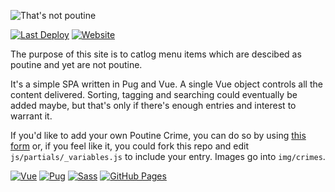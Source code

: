 ![That's not poutine](https://notpoutine.ahoylemon.xyz/og-image2.webp)

[![Last Deploy](https://img.shields.io/github/last-commit/AhoyLemon/not-poutine?label=Last%20Deploy&style=for-the-badge)](https://github.com/AhoyLemon/not-poutine/actions)
[![Website](https://img.shields.io/website?down_color=red&down_message=offline&up_color=00B01B&up_message=online&url=https%3A%2F%2Fnotpoutine.ahoylemon.xyz&style=for-the-badge)](https://notpoutine.ahoylemon.xyz)

The purpose of this site is to catlog menu items which are descibed as poutine and yet are not poutine.

It's a simple SPA written in Pug and Vue. A single Vue object controls all the content delivered. Sorting, tagging and searching could eventually be added maybe, but that's only if there's enough entries and interest to warrant it.

If you'd like to add your own Poutine Crime, you can do so by using [this form](https://forms.gle/1zV1dYj7vh8t81wT9) or, if you feel like it, you could fork this repo and edit `js/partials/_variables.js` to include your entry. Images go into `img/crimes`.

[![Vue](https://img.shields.io/badge/-Vue-313131?style=flat&logo=vue.js&logoColor=fff&labelColor=42b883)](https://vuejs.org/)
[![Pug](https://img.shields.io/badge/-Pug-313131?style=flat&logo=pug&logoColor=fff&labelColor=a86454)](https://pugjs.org/)
[![Sass](https://img.shields.io/badge/-Sass-313131?style=flat&logo=sass&logoColor=fff&labelColor=cc6699)](https://sass-lang.com/)
[![GitHub Pages](https://img.shields.io/badge/-GitHub%20Pages-313131?style=flat&logo=github&logoColor=fff&labelColor=2088ff)](https://pages.github.com/)